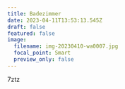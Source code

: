 ```yaml
---
title: Badezimmer
date: 2023-04-11T13:53:13.545Z
draft: false
featured: false
image:
  filename: img-20230410-wa0007.jpg
  focal_point: Smart
  preview_only: false
---
```

7﻿ztz